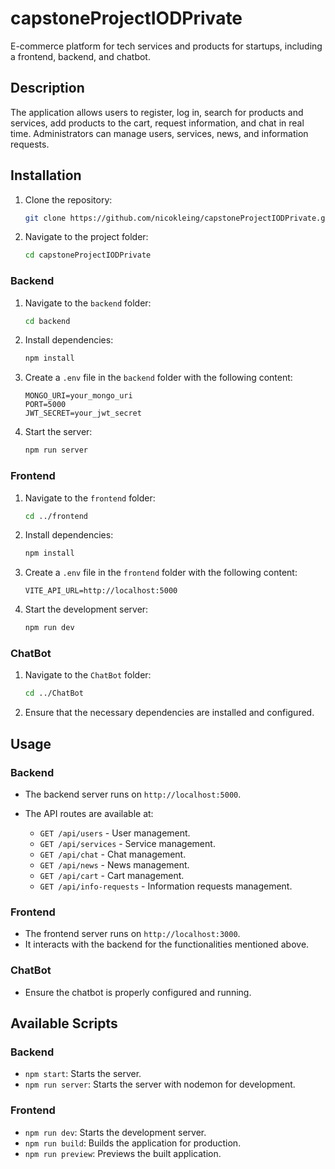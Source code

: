 # capstoneProjectIODPrivate

E-commerce platform for tech services and products for startups, including a frontend, backend, and chatbot.

## Description

The application allows users to register, log in, search for products and services, add products to the cart, request information, and chat in real time. Administrators can manage users, services, news, and information requests.

## Installation

1. Clone the repository:
    ```sh
    git clone https://github.com/nicokleing/capstoneProjectIODPrivate.git
    ```
2. Navigate to the project folder:
    ```sh
    cd capstoneProjectIODPrivate
    ```

### Backend

1. Navigate to the `backend` folder:
    ```sh
    cd backend
    ```
2. Install dependencies:
    ```sh
    npm install
    ```
3. Create a `.env` file in the `backend` folder with the following content:
    ```env
    MONGO_URI=your_mongo_uri
    PORT=5000
    JWT_SECRET=your_jwt_secret
    ```
4. Start the server:
    ```sh
    npm run server
    ```

### Frontend

1. Navigate to the `frontend` folder:
    ```sh
    cd ../frontend
    ```
2. Install dependencies:
    ```sh
    npm install
    ```
3. Create a `.env` file in the `frontend` folder with the following content:
    ```env
    VITE_API_URL=http://localhost:5000
    ```
4. Start the development server:
    ```sh
    npm run dev
    ```

### ChatBot

1. Navigate to the `ChatBot` folder:
    ```sh
    cd ../ChatBot
    ```
2. Ensure that the necessary dependencies are installed and configured.

## Usage

### Backend

- The backend server runs on `http://localhost:5000`.
- The API routes are available at:

    - `GET /api/users` - User management.
    - `GET /api/services` - Service management.
    - `GET /api/chat` - Chat management.
    - `GET /api/news` - News management.
    - `GET /api/cart` - Cart management.
    - `GET /api/info-requests` - Information requests management.

### Frontend

- The frontend server runs on `http://localhost:3000`.
- It interacts with the backend for the functionalities mentioned above.

### ChatBot

- Ensure the chatbot is properly configured and running.

## Available Scripts

### Backend

- `npm start`: Starts the server.
- `npm run server`: Starts the server with nodemon for development.

### Frontend

- `npm run dev`: Starts the development server.
- `npm run build`: Builds the application for production.
- `npm run preview`: Previews the built application.


